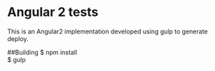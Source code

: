 # Angular 2 tests
This is an Angular2 implementation developed using gulp to generate deploy.

##Building
$ npm install  
$ gulp
